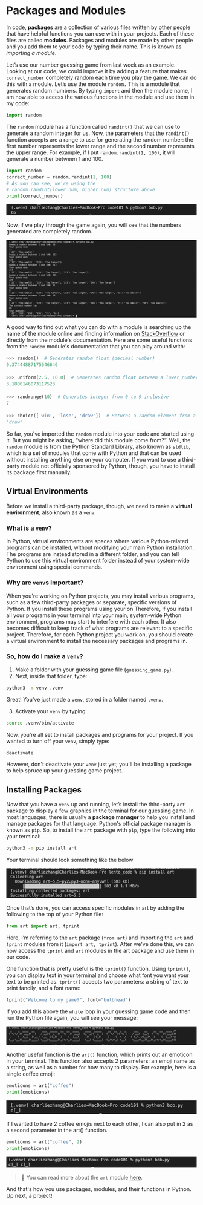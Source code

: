 # Packages and Modules

In code, **packages** are a collection of various files written by other people that have helpful functions you can use with in your projects. Each of these files are called **modules**. Packages and modules are made by other people and you add them to your code by typing their name. This is known as *importing a module*.

Let’s use our number guessing game from last week as an example. Looking at our code, we could improve it by adding a feature that makes `correct_number` completely random each time you play the game. We can do this with a module. Let’s use the module `random.` This is a module that generates random numbers. By typing `import` and then the module name, I am now able to access the various functions in the module and use them in my code:

```py
import random
```

The `random` module has a function called `randint()` that we can use to generate a random integer for us. Now, the parameters that the `randint()` function accepts are a range to use for generating the random number: the first number represents the lower range and the second number represents the upper range. For example, if I put `random.randint(1, 100)`, it will generate a number between 1 and 100.

```py
import random
correct_number = random.randint(1, 100)
# As you can see, we're using the
# random.randint(lower_num, higher_num) structure above.
print(correct_number)
```

![](./assets/amongus.png)

Now, if we play through the game again, you will see that the numbers generated are completely random.

![](./assets/redsus.png)

A good way to find out what you can do with a module is searching up the name of the module online and finding information on [StackOverflow](https://stackoveflow.com) or directly from the module's documentation. Here are some useful functions from the `random` module's documentation that you can play around with:

```py
>>> random()  # Generates random float (decimal number)
0.37444887175646646

>>> uniform(2.5, 10.0)  # Generates random float between a lower_number and an upper_number
3.1800146073117523

>>> randrange(10)  # Generates integer from 0 to 9 inclusive
7

>>> choice(['win', 'lose', 'draw'])  # Returns a random element from a list
'draw'
```

So far, you've imported the `random` module into your code and started using it. But you might be asking, “where did this module come from?”. Well, the `random` module is from the Python Standard Library, also known as `stdlib`, which is a set of modules that come with Python and that can be used without installing anything else on your computer. If you want to use a third-party module not officially sponsored by Python, though, you have to install its package first manually.

## Virtual Environments
Before we install a third-party package, though, we need to make a **virtual environment**, also known as a `venv`.

### What is a `venv`?
In Python, virtual environments are spaces where various Python-related programs can be installed, without modifying your main Python installation. The programs are instead stored in a different folder, and you can tell Python to use this virtual environment folder instead of your system-wide environment using special commands.

### Why are `venv`s important?
When you're working on Python projects, you may install various programs, such as a few third-party packages or separate, specific versions of Python. If you install these programs using your on Therefore, if you install all your programs in your terminal into your main, system-wide Python environment, programs may start to interfere with each other. It also becomes difficult to keep track of what programs are relevant to a specific project. Therefore, for each Python project you work on, you should create a virtual environment to install the necessary packages and programs in.

### So, how do I make a `venv`?

1) Make a folder with your guessing game file (`guessing_game.py`).
2) Next, inside that folder, type:

```bash
python3 -m venv .venv
```

Great! You've just made a `venv`, stored in a folder named `.venv`.

3) Activate your `venv` by typing:

```bash
source .venv/bin/activate
```

Now, you're all set to install packages and programs for your project. If you wanted to turn off your `venv`, simply type:

```bash
deactivate
```

However, don't deactivate your `venv` just yet; you'll be installing a package to help spruce up your guessing game project.

## Installing Packages
Now that you have a `venv` up and running, let’s install the third-party `art` package to display a few graphics in the terminal for our guessing game. In most languages, there is usually a **package manager** to help you install and manage packages for that language. Python's official package manager is known as `pip`. So, to install the `art` package with `pip`, type the following into your terminal:

```bash
python3 -m pip install art
```

Your terminal should look something like the below

![](./assets/art-install-process.png)

Once that’s done, you can access specific modules in art by adding the following to the top of your Python file:

```py
from art import art, tprint
```

Here, I’m referring to the `art` package (`from art`) and importing the `art` and `tprint` modules from it (`import art, tprint`). After we've done this, we can now access the `tprint` and `art` modules in the art package and use them in our code.

One function that is pretty useful is the `tprint()` function. Using `tprint()`, you can display text in your terminal and choose what font you want your text to be printed as. `tprint()` accepts two parameters: a string of text to print fancily, and a font name:

```py
tprint("Welcome to my game!", font="bulbhead")
```

If you add this above the `while` loop in your guessing game code and then run the Python file again, you will see your message:

![](assets/bulb.png)

Another useful function is the `art()` function, which prints out an emoticon in your terminal. This function also accepts 2 parameters: an emoji name as a string, as well as a number for how many to display. For example, here is a single coffee emoji:

```py
emoticons = art("coffee")
print(emoticons)
```

![](assets/joe1.png)

If I wanted to have 2 coffee emojis next to each other, I can also put in 2 as a second parameter in the art() function.

```py
emoticons = art("coffee", 2)
print(emoticons)
```

![](assets/joe.png)

> 📖 You can read more about the `art` module [here](https://github.com/sepandhaghighi/art/blob/master/README.md#usage).

And that's how you use packages, modules, and their functions in Python. Up next, a project!
